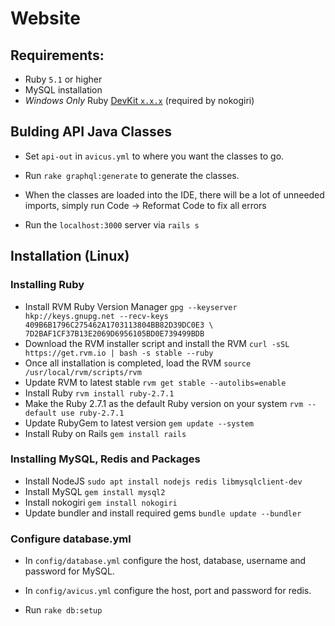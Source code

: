 # Website

## Requirements:
* Ruby `5.1` or higher
* MySQL installation
* *Windows Only* Ruby [DevKit `x.x.x`](http://rubyinstaller.org/downloads) (required by nokogiri)

## Bulding API Java Classes
* Set `api-out` in `avicus.yml` to where you want the classes to go.
* Run `rake graphql:generate` to generate the classes.
* When the classes are loaded into the IDE, there will be a lot of unneeded imports, simply run Code -> Reformat Code to fix all errors

* Run the `localhost:3000` server via `rails s`


## Installation (Linux)
### Installing Ruby
 * Install RVM Ruby Version Manager `gpg --keyserver hkp://keys.gnupg.net --recv-keys 409B6B1796C275462A1703113804BB82D39DC0E3 \ 7D2BAF1CF37B13E2069D6956105BD0E739499BDB`
  * Download the RVM installer script and install the RVM `curl -sSL https://get.rvm.io | bash -s stable --ruby`
  * Once all installation is completed, load the RVM `source /usr/local/rvm/scripts/rvm`
  * Update RVM to latest stable `rvm get stable --autolibs=enable`
  * Install Ruby `rvm install ruby-2.7.1`
  * Make the Ruby 2.7.1 as the default Ruby version on your system `rvm --default use ruby-2.7.1`
  * Update RubyGem to latest version `gem update --system`
  * Install Ruby on Rails `gem install rails`
### Installing MySQL, Redis and Packages
  * Install NodeJS `sudo apt install nodejs redis libmysqlclient-dev`
  * Install MySQL `gem install mysql2`
  * Install nokogiri `gem install nokogiri`
  * Update bundler and install required gems `bundle update --bundler`
### Configure database.yml
  * In `config/database.yml` configure the host, database, username and password for MySQL.
  * In `config/avicus.yml` configure the host, port and password for redis.
  
  * Run `rake db:setup`
  
